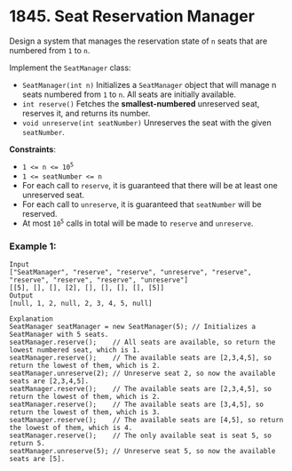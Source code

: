 # 1845. Seat Reservation Manager

Design a system that manages the reservation state of `n` seats that are numbered from `1` to `n`.

Implement the `SeatManager` class:

- `SeatManager(int n)` Initializes a `SeatManager` object that will manage n seats numbered from `1` to `n`. All seats are initially available.
- `int reserve()` Fetches the **smallest-numbered** unreserved seat, reserves it, and returns its number.
- `void unreserve(int seatNumber)` Unreserves the seat with the given `seatNumber`.

**Constraints**:
- <code>1 <= n <= 10<sup>5</sup></code>
- `1 <= seatNumber <= n`
- For each call to `reserve`, it is guaranteed that there will be at least one unreserved seat.
- For each call to `unreserve`, it is guaranteed that `seatNumber` will be reserved.
- At most <code>10<sup>5</sup></code> calls in total will be made to `reserve` and `unreserve`.

### Example 1:
```
Input
["SeatManager", "reserve", "reserve", "unreserve", "reserve", "reserve", "reserve", "reserve", "unreserve"]
[[5], [], [], [2], [], [], [], [], [5]]
Output
[null, 1, 2, null, 2, 3, 4, 5, null]

Explanation
SeatManager seatManager = new SeatManager(5); // Initializes a SeatManager with 5 seats.
seatManager.reserve();    // All seats are available, so return the lowest numbered seat, which is 1.
seatManager.reserve();    // The available seats are [2,3,4,5], so return the lowest of them, which is 2.
seatManager.unreserve(2); // Unreserve seat 2, so now the available seats are [2,3,4,5].
seatManager.reserve();    // The available seats are [2,3,4,5], so return the lowest of them, which is 2.
seatManager.reserve();    // The available seats are [3,4,5], so return the lowest of them, which is 3.
seatManager.reserve();    // The available seats are [4,5], so return the lowest of them, which is 4.
seatManager.reserve();    // The only available seat is seat 5, so return 5.
seatManager.unreserve(5); // Unreserve seat 5, so now the available seats are [5].
```
